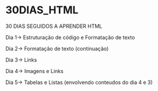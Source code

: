 # 30DIAS_HTML
 30 DIAS SEGUIDOS A APRENDER HTML

Dia 1-> Estruturação de código e Formatação de texto

Dia 2-> Formatação de texto (continuação)

Dia 3-> Links

Dia 4-> Imagens e Links

Dia 5-> Tabelas e Listas (envolvendo conteudos do dia 4 e 3)
